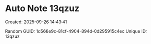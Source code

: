 ﻿# Auto Note 13qzuz
Created: 2025-09-26 14:43:41

Random GUID: 1d568e9c-81cf-4904-894d-0d295915c4ec
Unique ID: 13qzuz
